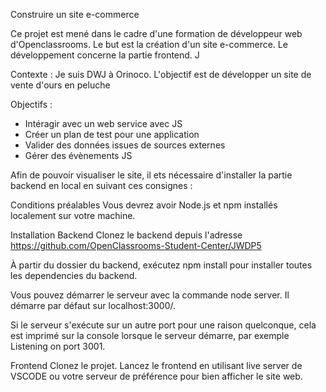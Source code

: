 Construire un site e-commerce

Ce projet est mené dans le cadre d'une formation de développeur web d'Openclassrooms.
Le but est la création d'un site e-commerce. Le développement concerne la partie frontend. J

Contexte : Je suis DWJ à Orinoco. L'objectif est de développer un site de vente d'ours en peluche

Objectifs :

- Intéragir avec un web service avec JS
- Créer un plan de test pour une application
- Valider des données issues de sources externes
- Gérer des évènements JS

Afin de pouvoir visualiser le site, il ets nécessaire d'installer la partie backend en local en suivant ces consignes :

Conditions préalables
Vous devrez avoir Node.js et npm installés localement sur votre machine.

Installation Backend
Clonez le backend depuis l'adresse https://github.com/OpenClassrooms-Student-Center/JWDP5

À partir du dossier du backend, exécutez npm install pour installer toutes les dependencies du backend.

Vous pouvez démarrer le serveur avec la commande node server. Il démarre par défaut sur localhost:3000/.

Si le serveur s'exécute sur un autre port pour une raison quelconque, cela est imprimé sur la console lorsque le serveur démarre, par exemple Listening on port 3001.

Frontend
Clonez le projet.
Lancez le frontend en utilisant live server de VSCODE ou votre serveur de préférence pour bien afficher le site web.
